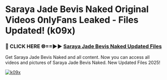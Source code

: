 # Saraya Jade Bevis Naked Original Videos 0nlyFans Leaked - Files Updated! (k09x)

<h3>🔴 CLICK HERE 🌐==►► <a href="https://tinyurl.com/up5wt9bj" rel="nofollow">Saraya Jade Bevis Naked Updated Files</a></h3>

Get Saraya Jade Bevis Naked and all content. Now you can access all videos and pictures of Saraya Jade Bevis Naked. New Updated Files 2025!

[![k09x](https://i.imgur.com/ABiUzMV.gif)](https://tinyurl.com/up5wt9bj)

